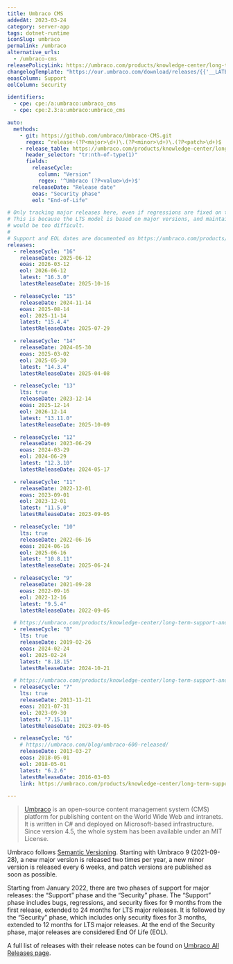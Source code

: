 ```yaml
---
title: Umbraco CMS
addedAt: 2023-03-24
category: server-app
tags: dotnet-runtime
iconSlug: umbraco
permalink: /umbraco
alternative_urls:
  - /umbraco-cms
releasePolicyLink: https://umbraco.com/products/knowledge-center/long-term-support-and-end-of-life/
changelogTemplate: "https://our.umbraco.com/download/releases/{{'__LATEST__'|replace:'.',''}}"
eoasColumn: Support
eolColumn: Security

identifiers:
  - cpe: cpe:/a:umbraco:umbraco_cms
  - cpe: cpe:2.3:a:umbraco:umbraco_cms

auto:
  methods:
    - git: https://github.com/umbraco/Umbraco-CMS.git
      regex: ^release-(?P<major>\d+)\.(?P<minor>\d+)\.(?P<patch>\d+)$
    - release_table: https://umbraco.com/products/knowledge-center/long-term-support-and-end-of-life/
      header_selector: "tr:nth-of-type(1)"
      fields:
        releaseCycle:
          column: "Version"
          regex: '^Umbraco (?P<value>\d+)$'
        releaseDate: "Release date"
        eoas: "Security phase"
        eol: "End-of-Life"

# Only tracking major releases here, even if regressions are fixed on the last three minors.
# This is because the LTS model is based on major versions, and maintaining so many minor versions
# would be too difficult.
#
# Support and EOL dates are documented on https://umbraco.com/products/knowledge-center/long-term-support-and-end-of-life/.
releases:
  - releaseCycle: "16"
    releaseDate: 2025-06-12
    eoas: 2026-03-12
    eol: 2026-06-12
    latest: "16.3.0"
    latestReleaseDate: 2025-10-16

  - releaseCycle: "15"
    releaseDate: 2024-11-14
    eoas: 2025-08-14
    eol: 2025-11-14
    latest: "15.4.4"
    latestReleaseDate: 2025-07-29

  - releaseCycle: "14"
    releaseDate: 2024-05-30
    eoas: 2025-03-02
    eol: 2025-05-30
    latest: "14.3.4"
    latestReleaseDate: 2025-04-08

  - releaseCycle: "13"
    lts: true
    releaseDate: 2023-12-14
    eoas: 2025-12-14
    eol: 2026-12-14
    latest: "13.11.0"
    latestReleaseDate: 2025-10-09

  - releaseCycle: "12"
    releaseDate: 2023-06-29
    eoas: 2024-03-29
    eol: 2024-06-29
    latest: "12.3.10"
    latestReleaseDate: 2024-05-17

  - releaseCycle: "11"
    releaseDate: 2022-12-01
    eoas: 2023-09-01
    eol: 2023-12-01
    latest: "11.5.0"
    latestReleaseDate: 2023-09-05

  - releaseCycle: "10"
    lts: true
    releaseDate: 2022-06-16
    eoas: 2024-06-16
    eol: 2025-06-16
    latest: "10.8.11"
    latestReleaseDate: 2025-06-24

  - releaseCycle: "9"
    releaseDate: 2021-09-28
    eoas: 2022-09-16
    eol: 2022-12-16
    latest: "9.5.4"
    latestReleaseDate: 2022-09-05

  # https://umbraco.com/products/knowledge-center/long-term-support-and-end-of-life/umbraco-8-end-of-life-eol/
  - releaseCycle: "8"
    lts: true
    releaseDate: 2019-02-26
    eoas: 2024-02-24
    eol: 2025-02-24
    latest: "8.18.15"
    latestReleaseDate: 2024-10-21

  # https://umbraco.com/products/knowledge-center/long-term-support-and-end-of-life/umbraco-7-end-of-life-eol/
  - releaseCycle: "7"
    lts: true
    releaseDate: 2013-11-21
    eoas: 2021-07-31
    eol: 2023-09-30
    latest: "7.15.11"
    latestReleaseDate: 2023-09-05

  - releaseCycle: "6"
    # https://umbraco.com/blog/umbraco-600-released/
    releaseDate: 2013-03-27
    eoas: 2018-05-01
    eol: 2018-05-01
    latest: "6.2.6"
    latestReleaseDate: 2016-03-03
    link: https://umbraco.com/products/knowledge-center/long-term-support-and-end-of-life/umbraco-6-end-of-life-eol/

---
```


> [Umbraco](https://umbraco.com/) is an open-source content management system (CMS) platform for
> publishing content on the World Wide Web and intranets. It is written in C# and deployed on
> Microsoft-based infrastructure. Since version 4.5, the whole system has been available under an
> MIT License.

Umbraco follows [Semantic Versioning](https://umbraco.com/products/knowledge-center/versioning-and-release-cadence/).
Starting with Umbraco 9 (2021-09-28), a new major version is released two times per year, a new
minor version is released every 6 weeks, and patch versions are published as soon as possible.

Starting from January 2022, there are two phases of support for major releases: the “Support” phase
and the “Security” phase. The “Support” phase includes bugs, regressions, and security fixes for 9
months from the first release, extended to 24 months for LTS major releases. It is followed by the
“Security” phase, which includes only security fixes for 3 months, extended to 12 months for LTS
major releases. At the end of the Security phase, major releases are considered End Of Life (EOL).

A full list of releases with their release notes can be found on
[Umbraco All Releases page](https://our.umbraco.com/download/releases).
